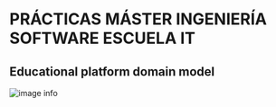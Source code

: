 # PRÁCTICAS MÁSTER INGENIERÍA SOFTWARE ESCUELA IT

## Educational platform domain model

![image info](.out/Diagrams/EducationPlatform/Domain/EducationPlatformDomain.svg)
